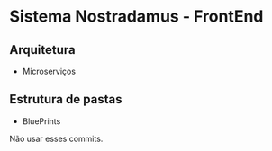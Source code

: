 # Sistema Nostradamus - FrontEnd

## Arquitetura

- Microserviços

## Estrutura de pastas

- BluePrints

Não usar esses commits.
